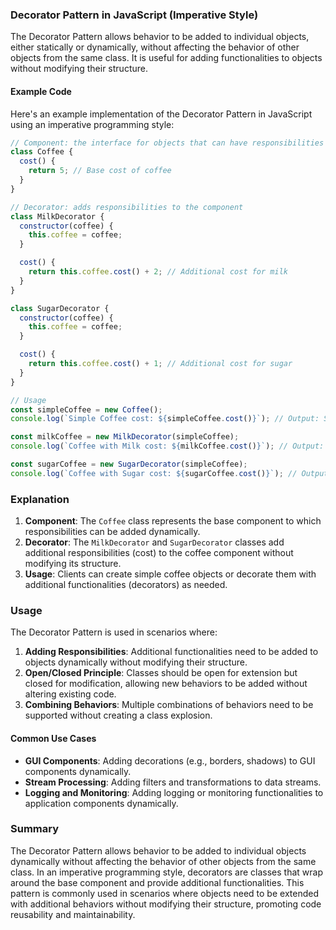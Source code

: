 ### Decorator Pattern in JavaScript (Imperative Style)

The Decorator Pattern allows behavior to be added to individual objects, either statically or dynamically, without affecting the behavior of other objects from the same class. It is useful for adding functionalities to objects without modifying their structure.

#### Example Code

Here's an example implementation of the Decorator Pattern in JavaScript using an imperative programming style:

```javascript
// Component: the interface for objects that can have responsibilities added to them dynamically
class Coffee {
  cost() {
    return 5; // Base cost of coffee
  }
}

// Decorator: adds responsibilities to the component
class MilkDecorator {
  constructor(coffee) {
    this.coffee = coffee;
  }

  cost() {
    return this.coffee.cost() + 2; // Additional cost for milk
  }
}

class SugarDecorator {
  constructor(coffee) {
    this.coffee = coffee;
  }

  cost() {
    return this.coffee.cost() + 1; // Additional cost for sugar
  }
}

// Usage
const simpleCoffee = new Coffee();
console.log(`Simple Coffee cost: ${simpleCoffee.cost()}`); // Output: Simple Coffee cost: 5

const milkCoffee = new MilkDecorator(simpleCoffee);
console.log(`Coffee with Milk cost: ${milkCoffee.cost()}`); // Output: Coffee with Milk cost: 7

const sugarCoffee = new SugarDecorator(simpleCoffee);
console.log(`Coffee with Sugar cost: ${sugarCoffee.cost()}`); // Output: Coffee with Sugar cost: 6
```

### Explanation

1. **Component**: The `Coffee` class represents the base component to which responsibilities can be added dynamically.
2. **Decorator**: The `MilkDecorator` and `SugarDecorator` classes add additional responsibilities (cost) to the coffee component without modifying its structure.
3. **Usage**: Clients can create simple coffee objects or decorate them with additional functionalities (decorators) as needed.

### Usage

The Decorator Pattern is used in scenarios where:

1. **Adding Responsibilities**: Additional functionalities need to be added to objects dynamically without modifying their structure.
2. **Open/Closed Principle**: Classes should be open for extension but closed for modification, allowing new behaviors to be added without altering existing code.
3. **Combining Behaviors**: Multiple combinations of behaviors need to be supported without creating a class explosion.

#### Common Use Cases

- **GUI Components**: Adding decorations (e.g., borders, shadows) to GUI components dynamically.
- **Stream Processing**: Adding filters and transformations to data streams.
- **Logging and Monitoring**: Adding logging or monitoring functionalities to application components dynamically.

### Summary

The Decorator Pattern allows behavior to be added to individual objects dynamically without affecting the behavior of other objects from the same class. In an imperative programming style, decorators are classes that wrap around the base component and provide additional functionalities. This pattern is commonly used in scenarios where objects need to be extended with additional behaviors without modifying their structure, promoting code reusability and maintainability.